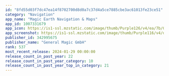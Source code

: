 ```yaml
---
id: "8fd55d03f7dc47ea14f8702700d8d0a7c37d4a5ce7885cbe3ac61013fe23ce51"
category: "Navigation"
app_name: "Magic Earth Navigation & Maps"
app_id: 1007331679
app_icon: https://is1-ssl.mzstatic.com/image/thumb/Purple126/v4/ea/7b/0b/ea7b0bac-e192-97dd-fd2d-5ff162af9258/AppIcon-0-0-1x_U007epad-0-0-sRGB-85-220.png/1024x1024bb.png
app_screenshot: https://is1-ssl.mzstatic.com/image/thumb/Purple116/v4/db/22/6f/db226f7c-4fb2-3fc2-5ec8-5e4d0e1e1bb3/pr_source.png/1242x2688bb.png
publisher_id: 342995675
publisher_name: "General Magic GmbH"
rank: 537
most_recent_release: 2024-01-29 00:00:00
release_count_in_past_year: 22
release_count_in_past_year_category: 10
release_count_in_past_year_top_in_category: 21
---
```

